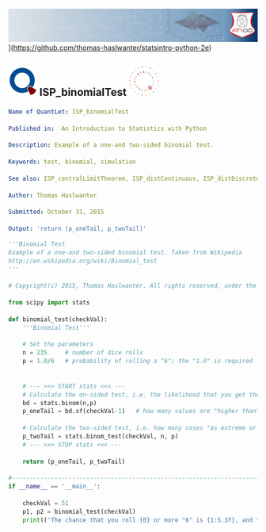 <img src="../../../../resources/quantletLogo_FH.png" alt="Intro to Statistics with Python">](https://github.com/thomas-haslwanter/statsintro-python-2e)

## [<img src="../../../../resources/qloqo.png" alt="Visit QuantNet">](http://quantlet.de/) **ISP_binomialTest** [<img src="../../../../resources/QN2.png" width="60" alt="Visit QuantNet 2.0">](http://quantlet.de/)

```yaml
Name of QuantLet: ISP_binomialTest

Published in:  An Introduction to Statistics with Python

Description: Example of a one-and two-sided binomial test.

Keywords: test, binomial, simulation

See also: ISP_centralLimitTheorem, ISP_distContinuous, ISP_distDiscrete, ISP_distNormal

Author: Thomas Haslwanter 

Submitted: October 31, 2015 

Output: 'return (p_oneTail, p_twoTail)'

```

```py
'''Binomial Test
Example of a one-and two-sided binomial test. Taken from Wikipedia
http://en.wikipedia.org/wiki/Binomial_test
'''

# Copyright(c) 2015, Thomas Haslwanter. All rights reserved, under the CC BY-SA 4.0 International License

from scipy import stats

def binomial_test(checkVal):
    '''Binomial Test'''
    
    # Set the parameters
    n = 235     # number of dice rolls
    p = 1.0/6   # probability of rolling a "6"; the "1.0" is required for Python 2.x
    
    
    # --- >>> START stats <<< ---
    # Calculate the on-sided test, i.e. the likelihood that you get the same or more times of "6"
    bd = stats.binom(n,p)
    p_oneTail = bd.sf(checkVal-1)   # how many values are "higher than" checkVal-1
    
    # Calculate the two-sided test, i.e. how many cases "as extreme or more" than the given case are likely to occur by chance:
    p_twoTail = stats.binom_test(checkVal, n, p)
    # --- >>> STOP stats <<< ---
    
    return (p_oneTail, p_twoTail)

#----------------------------------------------------------------------
if __name__ == '__main__':

    checkVal = 51
    p1, p2 = binomial_test(checkVal)
    print(('The chance that you roll {0} or more "6" is {1:5.3f}, and the chance of an event as extreme as {0} or more rolls is {2:5.3f}'.format(checkVal, p1, p2)))

```
